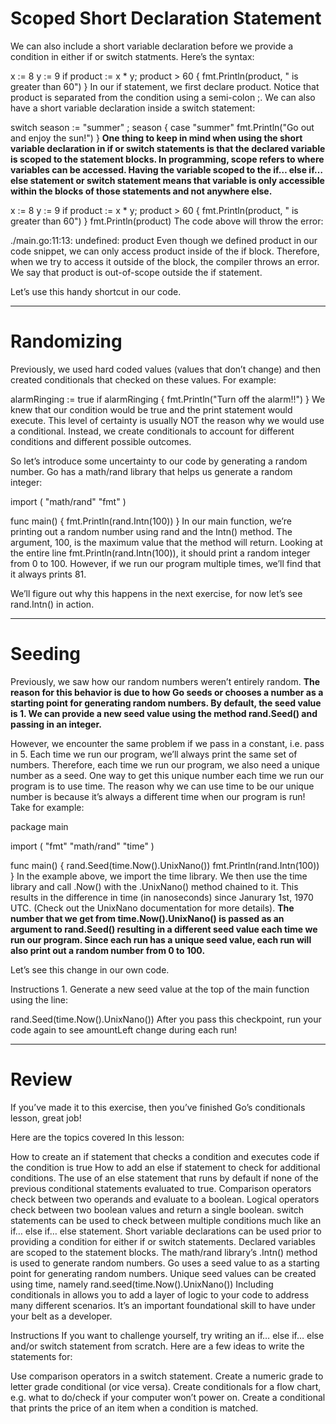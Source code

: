 # Scoped Short Declaration Statement
We can also include a short variable declaration before we provide a condition in either if or switch statments. Here’s the syntax:

x := 8
y := 9
if product := x * y; product > 60 {
  fmt.Println(product, "  is greater than 60")
}
In our if statement, we first declare product. Notice that product is separated from the condition using a semi-colon ;. We can also have a short variable declaration inside a switch statement:

switch season := "summer" ; season {
case "summer"
  fmt.Println("Go out and enjoy the sun!")
}
__One thing to keep in mind when using the short variable declaration in if or switch statements is that the declared variable is scoped to the statement blocks. In programming, scope refers to where variables can be accessed. Having the variable scoped to the if… else if… else statement or switch statement means that variable is only accessible within the blocks of those statements and not anywhere else.__

x := 8
y := 9
if product := x * y; product > 60 {
  fmt.Println(product, "  is greater than 60")
}
fmt.Println(product)
The code above will throw the error:

./main.go:11:13: undefined: product
Even though we defined product in our code snippet, we can only access product inside of the if block. Therefore, when we try to access it outside of the block, the compiler throws an error. We say that product is out-of-scope outside the if statement.

Let’s use this handy shortcut in our code.

--------------------------

# Randomizing
Previously, we used hard coded values (values that don’t change) and then created conditionals that checked on these values. For example:

alarmRinging := true
if alarmRinging {
    fmt.Println("Turn off the alarm!!")
}
We knew that our condition would be true and the print statement would execute. This level of certainty is usually NOT the reason why we would use a conditional. Instead, we create conditionals to account for different conditions and different possible outcomes.

So let’s introduce some uncertainty to our code by generating a random number. Go has a math/rand library that helps us generate a random integer:

import (
  "math/rand"
  "fmt"
)

func main() {
  fmt.Println(rand.Intn(100))
}
In our main function, we’re printing out a random number using rand and the Intn() method. The argument, 100, is the maximum value that the method will return. Looking at the entire line fmt.Println(rand.Intn(100)), it should print a random integer from 0 to 100. However, if we run our program multiple times, we’ll find that it always prints 81.

We’ll figure out why this happens in the next exercise, for now let’s see rand.Intn() in action.

----------------------
# Seeding
Previously, we saw how our random numbers weren’t entirely random. __The reason for this behavior is due to how Go seeds or chooses a number as a starting point for generating random numbers. By default, the seed value is 1. We can provide a new seed value using the method rand.Seed() and passing in an integer.__

However, we encounter the same problem if we pass in a constant, i.e. pass in 5. Each time we run our program, we’ll always print the same set of numbers. Therefore, each time we run our program, we also need a unique number as a seed. One way to get this unique number each time we run our program is to use time. The reason why we can use time to be our unique number is because it’s always a different time when our program is run! Take for example:

package main

import (
  "fmt"
  "math/rand"
  "time"
)

func main() {
  rand.Seed(time.Now().UnixNano())
  fmt.Println(rand.Intn(100))
}
In the example above, we import the time library. We then use the time library and call .Now() with the .UnixNano() method chained to it. This results in the difference in time (in nanoseconds) since Janurary 1st, 1970 UTC. (Check out the UnixNano documentation for more details). __The number that we get from time.Now().UnixNano() is passed as an argument to rand.Seed() resulting in a different seed value each time we run our program. Since each run has a unique seed value, each run will also print out a random number from 0 to 100.__

Let’s see this change in our own code.

Instructions
1.
Generate a new seed value at the top of the main function using the line:

rand.Seed(time.Now().UnixNano())
After you pass this checkpoint, run your code again to see amountLeft change during each run!


-------------------
# Review
If you’ve made it to this exercise, then you’ve finished Go’s conditionals lesson, great job!

Here are the topics covered In this lesson:

How to create an if statement that checks a condition and executes code if the condition is true
How to add an else if statement to check for additional conditions.
The use of an else statement that runs by default if none of the previous conditional statements evaluated to true.
Comparison operators check between two operands and evaluate to a boolean.
Logical operators check between two boolean values and return a single boolean.
switch statements can be used to check between multiple conditions much like an if… else if… else statement.
Short variable declarations can be used prior to providing a condition for either if or switch statements. Declared variables are scoped to the statement blocks.
The math/rand library’s .Intn() method is used to generate random numbers.
Go uses a seed value to as a starting point for generating random numbers.
Unique seed values can be created using time, namely rand.seed(time.Now().UnixNano())
Including conditionals in allows you to add a layer of logic to your code to address many different scenarios. It’s an important foundational skill to have under your belt as a developer.

Instructions
If you want to challenge yourself, try writing an if… else if… else and/or switch statement from scratch. Here are a few ideas to write the statements for:

Use comparison operators in a switch statement.
Create a numeric grade to letter grade conditional (or vice versa).
Create conditionals for a flow chart, e.g. what to do/check if your computer won’t power on.
Create a conditional that prints the price of an item when a condition is matched.